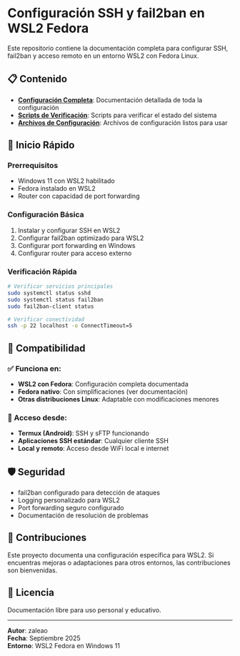 # Configuración SSH y fail2ban en WSL2 Fedora

Este repositorio contiene la documentación completa para configurar SSH, fail2ban y acceso remoto en un entorno WSL2 con Fedora Linux.

## 📋 Contenido

- **[Configuración Completa](configuracion-ssh-wsl2.md)**: Documentación detallada de toda la configuración
- **[Scripts de Verificación](#scripts)**: Scripts para verificar el estado del sistema
- **[Archivos de Configuración](#archivos)**: Archivos de configuración listos para usar

## 🚀 Inicio Rápido

### Prerrequisitos
- Windows 11 con WSL2 habilitado
- Fedora instalado en WSL2
- Router con capacidad de port forwarding

### Configuración Básica
1. Instalar y configurar SSH en WSL2
2. Configurar fail2ban optimizado para WSL2
3. Configurar port forwarding en Windows
4. Configurar router para acceso externo

### Verificación Rápida
```bash
# Verificar servicios principales
sudo systemctl status sshd
sudo systemctl status fail2ban
sudo fail2ban-client status

# Verificar conectividad
ssh -p 22 localhost -o ConnectTimeout=5
```

## 🔧 Compatibilidad

### ✅ Funciona en:
- **WSL2 con Fedora**: Configuración completa documentada
- **Fedora nativo**: Con simplificaciones (ver documentación)
- **Otras distribuciones Linux**: Adaptable con modificaciones menores

### 📱 Acceso desde:
- **Termux (Android)**: SSH y sFTP funcionando
- **Aplicaciones SSH estándar**: Cualquier cliente SSH
- **Local y remoto**: Acceso desde WiFi local e internet

## 🛡️ Seguridad

- fail2ban configurado para detección de ataques
- Logging personalizado para WSL2
- Port forwarding seguro configurado
- Documentación de resolución de problemas

## 📝 Contribuciones

Este proyecto documenta una configuración específica para WSL2. Si encuentras mejoras o adaptaciones para otros entornos, las contribuciones son bienvenidas.

## 📄 Licencia

Documentación libre para uso personal y educativo.

---

**Autor**: zaleao  
**Fecha**: Septiembre 2025  
**Entorno**: WSL2 Fedora en Windows 11